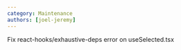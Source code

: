 ```yaml
---
category: Maintenance
authors: [joel-jeremy]
---
```


Fix react-hooks/exhaustive-deps error on useSelected.tsx
